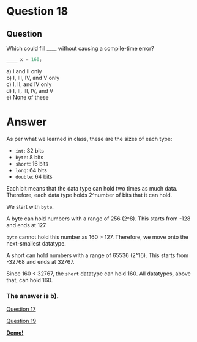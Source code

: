 # Question 18
## Question
Which could fill \_\_\_\_ without causing a compile-time error?
```java
____ x = 160;
```
a) I and II only  
b) I, III, IV, and V only  
c) I, II, and IV only  
d) I, II, III, IV, and V  
e) None of these
# Answer
As per what we learned in class, these are the sizes of each type:
* `int`: 32 bits
* `byte`: 8 bits
* `short`: 16 bits
* `long`: 64 bits
* `double`: 64 bits

Each bit means that the data type can hold two times as much data. Therefore, each data type holds 2^number of bits that it can hold. 

We start with `byte`. 

A byte can hold numbers with a range of 256 (2^8). This starts from -128 and ends at 127. 

`byte` cannot hold this number as 160 > 127. Therefore, we move onto the next-smallest datatype. 

A short can hold numbers with a range of 65536 (2^16). This starts from -32768 and ends at 32767. 

Since 160 < 32767, the `short` datatype can hold 160. All datatypes, above that, can hold 160.

### **The answer is b).**
[Question 17](https://thunderredstar.me/Test-2-Review/explanations/the_part_with_multiple_guesses/10-19/17)

[Question 19](https://thunderredstar.me/Test-2-Review/explanations/the_part_with_multiple_guesses/10-19/19)

**[Demo!](https://cscircles.cemc.uwaterloo.ca/java_visualize/#code=%2F*%20Are%20there%20errors%20during%20compile%3F%20*%2F%0A%0Apublic%20class%20Demo%20%7B%0A%09public%20static%20void%20main(String%5B%5D%20args)%20%7B%0A%09%09int%20x%20%3D%20160%3B%0A%09%09byte%20x1%20%3D%20160%3B%0A%09%09short%20x2%20%3D%20160%3B%0A%09%09long%20x3%20%3D%20160%3B%0A%09%09double%20x4%20%3D%20160%3B%0A%09%7D%0A%7D)**